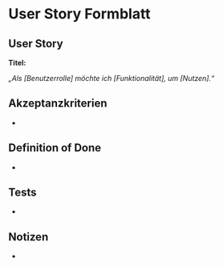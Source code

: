 # User Story Formblatt

## User Story

**Titel:**

_„Als [Benutzerrolle] möchte ich [Funktionalität], um [Nutzen].“_

## Akzeptanzkriterien
- 

## Definition of Done
- 
## Tests
- 
## Notizen
- 
